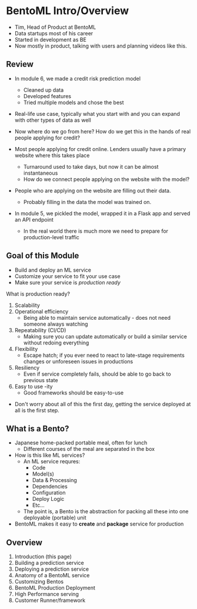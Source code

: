 # BentoML Intro/Overview

- Tim, Head of Product at BentoML
- Data startups most of his career
- Started in development as BE
- Now mostly in product, talking with users and planning videos like this.

## Review
- In module 6, we made a credit risk prediction model
    - Cleaned up data
    - Developed features
    - Tried multiple models and chose the best
- Real-life use case, typically what you start with and you can expand with other types of data as well

- Now where do we go from here? How do we get this in the hands of real people applying for credit?
- Most people applying for credit online. Lenders usually have a primary website where this takes place
    - Turnaround used to take days, but now it can be almost instantaneous
    - How do we connect people applying on the website with the model?

- People who are applying on the website are filling out their data.
    - Probably filling in the data the model was trained on.

- In module 5, we pickled the model, wrapped it in a Flask app and served an API endpoint
    - In the real world there is much more we need to prepare for production-level traffic

## Goal of this Module
- Build and deploy an ML service
- Customize your service to fit your use case
- Make sure your service is _production ready_

What is production ready?
1. Scalability
2. Operational efficiency
    - Being able to maintain service automatically - does not need someone always watching
3. Repeatability (CI/CD)
    - Making sure you can update automatically or build a similar service without redoing everything
4. Flexibility
    - Escape hatch; if you ever need to react to late-stage requirements changes or unforeseen issues in productions
5. Resiliency
    - Even if service completely fails, should be able to go back to previous state
6. Easy to use -ity
    - Good frameworks should be easy-to-use

- Don't worry about all of this the first day, getting the service deployed at all is the first step.

## What is a Bento?
- Japanese home-packed portable meal, often for lunch
    - Different courses of the meal are separated in the box
- How is this like ML services?
    - An ML service requres:
        - Code
        - Model(s)
        - Data & Processing
        - Dependencies
        - Configuration
        - Deploy Logic
        - Etc...
    - The point is, a Bento is the abstraction for packing all these into one deployable (portable) unit
- BentoML makes it easy to **create** and **package** service for production

## Overview

1. Introduction (this page)
2. Building a prediction service
3. Deploying a prediction service
4. Anatomy of a BentoML service
5. Customizing Bentos
6. BentoML Production Deployment
7. High Performance serving
8. Customer Runner/framework